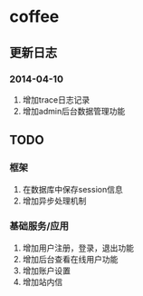 coffee
======

## 更新日志
### 2014-04-10
1. 增加trace日志记录
2. 增加admin后台数据管理功能

## TODO
### 框架
1. 在数据库中保存session信息
2. 增加异步处理机制

### 基础服务/应用
1. 增加用户注册，登录，退出功能
2. 增加后台查看在线用户功能
3. 增加账户设置
4. 增加站内信